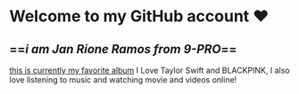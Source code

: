 # Welcome to **my GitHub account** :heart:
## ==*i am Jan Rione Ramos from 9-PRO*==
[this is currently my favorite album](https://open.spotify.com/album/151w1FgRZfnKZA9FEcg9Z3)
I Love Taylor Swift and BLACKPINK, I also love listening to music and watching movie and videos online!
